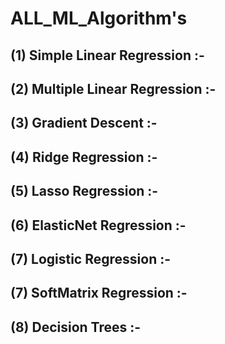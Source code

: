 # ALL_ML_Algorithm's

## (1) Simple Linear Regression  :- 
## (2) Multiple Linear Regression  :- 
## (3) Gradient Descent  :- 
## (4) Ridge Regression :-
## (5) Lasso Regression :-
## (6) ElasticNet Regression :-
## (7) Logistic Regression :-
## (7) SoftMatrix Regression :-
## (8) Decision Trees :- 


